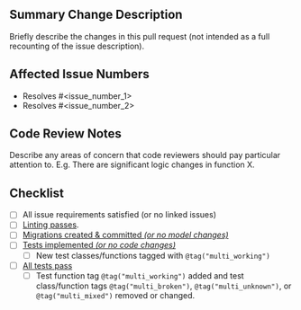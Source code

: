 <!-- markdownlint-disable-next-line first-line-heading -->
## Summary Change Description

Briefly describe the changes in this pull request (not intended as a full
recounting of the issue description).

## Affected Issue Numbers

- Resolves #<issue_number_1>
- Resolves #<issue_number_2>

## Code Review Notes

Describe any areas of concern that code reviewers should pay particular
attention to.  E.g. There are significant logic changes in function X.

## Checklist

- [ ] All issue requirements satisfied (or no linked issues)
- [ ] [Linting passes](https://github.com/Princeton-LSI-ResearchComputing/tracebase/blob/main/CONTRIBUTING.md#linting).
- [ ] [Migrations created & committed *(or no model changes)*](https://github.com/Princeton-LSI-ResearchComputing/tracebase/blob/main/CONTRIBUTING.md#migration-process)
- [ ] [Tests implemented *(or no code changes)*](https://github.com/Princeton-LSI-ResearchComputing/tracebase/blob/main/CONTRIBUTING.md#test-implementation)
  - [ ] New test classes/functions tagged with `@tag("multi_working")`
- [ ] [All tests pass](https://github.com/Princeton-LSI-ResearchComputing/tracebase/blob/main/CONTRIBUTING.md#quality-control)
  - [ ] Test function tag `@tag("multi_working")` added and test class/function tags `@tag("multi_broken")`, `@tag("multi_unknown")`, or `@tag("multi_mixed")` removed or changed.
